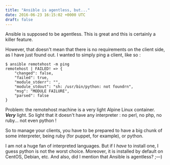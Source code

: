 ```yaml
---
title: "Ansible is agentless, but..."
date: 2016-06-23 16:15:02 +0000 UTC
draft: false
---
```

Ansible is supposed to be agentless. This is great and this is certainly a killer feature.

However, that doesn't mean that there is no requirements on the client side, as I have just found out. I wanted to simply ping a client, like so :
<pre><code>$ ansible remotehost -m ping
remotehost | FAILED! =&gt; {
    "changed": false, 
    "failed": true, 
    "module_stderr": "", 
    "module_stdout": "sh: /usr/bin/python: not foundrn", 
    "msg": "MODULE FAILURE", 
    "parsed": false
}
</code></pre>
Problem: the remotehost machine is a very light Alpine Linux container. <em><strong>Very</strong></em> light. So light that it doesn't have any interpreter : no perl, no php, no ruby... not even python !

So to manage your clients, you have to be prepared to have a big chunk of some interpreter, being ruby (for puppet, for example), or python.

I am not a huge fan of interpreted languages. But if I <em>have</em> to install one, I guess python is not the worst choice. Moreover, it is installed by default on CentOS, Debian, etc. And also, did I mention that Ansible is agentless? ;—)